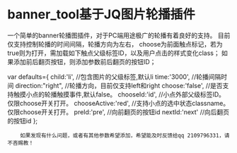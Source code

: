 # banner_tool基于JQ图片轮播插件
一个简单的banner轮播图插件，对于PC端用途极广的轮播有着良好的支持。
目前仅支持控制轮播的时间间隔，轮播方向为左右，
choose为前面触点标记，若为true则为打开，需加载如下触点父级标签ID，以及用户点击的样式变化class；
如果添加前后翻页按钮，则添加参数前后翻页的按钮ID；
<div  id="dian">
	<span></span>
	<span></span>
	<span></span>
	<span></span>
</div>
var defaults={
	child:'li',			//包含图片的父级标签,默认li
	time:'3000',		//轮播间隔时间
	direction:"right",	//轮播方向，目前仅支持left和right
			choose:'false',		//是否支持触摸小点的轮播触摸事件,默认false。
			chooseId:'id',		//小点外部父级标签ID。仅限choose开关打开。
			chooseActive:'red',	//支持小点的选中状态classname。仅限choose开关打开。
			preId:'pre',		//向前翻页的按钮id
			nextId:'next'		//向后翻页的按钮id
		};
		
		
		如果发现有什么问题，或者有其他参数希望添加，希望能及时反馈给qq 2109796331，请不吝赐教！
